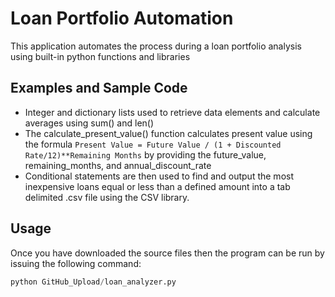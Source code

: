  # Loan Portfolio Automation
This application automates the process during a loan portfolio analysis using built-in python functions and libraries
 
 ## Examples and Sample Code
 - Integer and dictionary lists used to retrieve data elements and calculate averages using sum() and len()
 - The calculate_present_value() function calculates present value using the formula `Present Value = Future Value / (1 + Discounted Rate/12)**Remaining Months` by providing the future_value, remaining_months, and annual_discount_rate
 - Conditional statements are then used to find and output the most inexpensive loans equal or less than a defined amount into a tab delimited .csv file using the CSV library.
 
 ## Usage
 Once you have downloaded the source files then the program can be run by issuing the following command:
 ```python
 python GitHub_Upload/loan_analyzer.py
 ```
